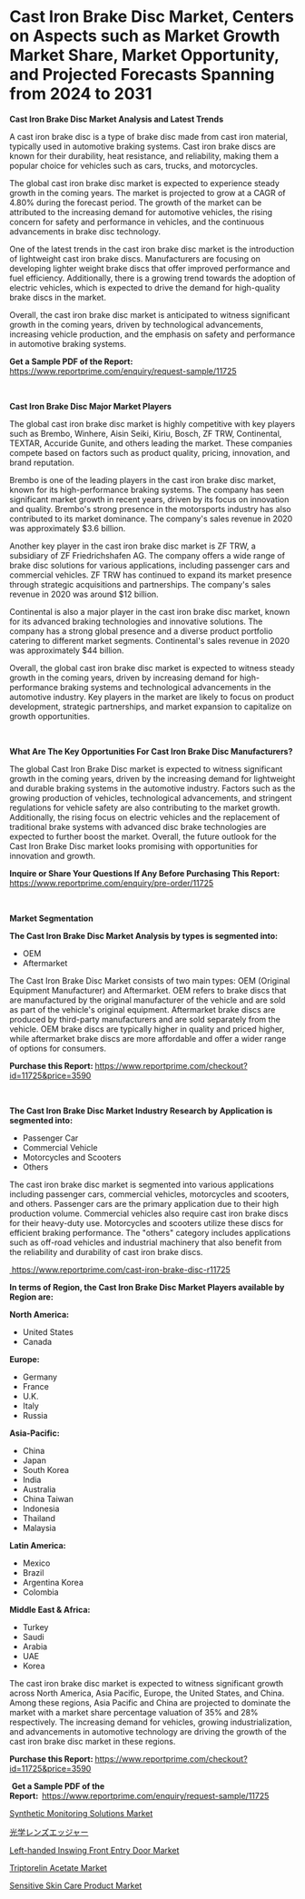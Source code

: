 <p><h1>Cast Iron Brake Disc Market, Centers on Aspects such as Market Growth Market Share, Market Opportunity, and Projected Forecasts Spanning from 2024 to 2031</h1></p><p><strong>Cast Iron Brake Disc Market Analysis and Latest Trends</strong></p>
<p><p>A cast iron brake disc is a type of brake disc made from cast iron material, typically used in automotive braking systems. Cast iron brake discs are known for their durability, heat resistance, and reliability, making them a popular choice for vehicles such as cars, trucks, and motorcycles.</p><p>The global cast iron brake disc market is expected to experience steady growth in the coming years. The market is projected to grow at a CAGR of 4.80% during the forecast period. The growth of the market can be attributed to the increasing demand for automotive vehicles, the rising concern for safety and performance in vehicles, and the continuous advancements in brake disc technology.</p><p>One of the latest trends in the cast iron brake disc market is the introduction of lightweight cast iron brake discs. Manufacturers are focusing on developing lighter weight brake discs that offer improved performance and fuel efficiency. Additionally, there is a growing trend towards the adoption of electric vehicles, which is expected to drive the demand for high-quality brake discs in the market.</p><p>Overall, the cast iron brake disc market is anticipated to witness significant growth in the coming years, driven by technological advancements, increasing vehicle production, and the emphasis on safety and performance in automotive braking systems.</p></p>
<p><strong>Get a Sample PDF of the Report:&nbsp;</strong> <a href="https://www.reportprime.com/enquiry/request-sample/11725">https://www.reportprime.com/enquiry/request-sample/11725</a></p>
<p>&nbsp;</p>
<p><strong>Cast Iron Brake Disc Major Market Players</strong></p>
<p><p>The global cast iron brake disc market is highly competitive with key players such as Brembo, Winhere, Aisin Seiki, Kiriu, Bosch, ZF TRW, Continental, TEXTAR, Accuride Gunite, and others leading the market. These companies compete based on factors such as product quality, pricing, innovation, and brand reputation.</p><p>Brembo is one of the leading players in the cast iron brake disc market, known for its high-performance braking systems. The company has seen significant market growth in recent years, driven by its focus on innovation and quality. Brembo's strong presence in the motorsports industry has also contributed to its market dominance. The company's sales revenue in 2020 was approximately $3.6 billion.</p><p>Another key player in the cast iron brake disc market is ZF TRW, a subsidiary of ZF Friedrichshafen AG. The company offers a wide range of brake disc solutions for various applications, including passenger cars and commercial vehicles. ZF TRW has continued to expand its market presence through strategic acquisitions and partnerships. The company's sales revenue in 2020 was around $12 billion.</p><p>Continental is also a major player in the cast iron brake disc market, known for its advanced braking technologies and innovative solutions. The company has a strong global presence and a diverse product portfolio catering to different market segments. Continental's sales revenue in 2020 was approximately $44 billion.</p><p>Overall, the global cast iron brake disc market is expected to witness steady growth in the coming years, driven by increasing demand for high-performance braking systems and technological advancements in the automotive industry. Key players in the market are likely to focus on product development, strategic partnerships, and market expansion to capitalize on growth opportunities.</p></p>
<p>&nbsp;</p>
<p><strong>What Are The Key Opportunities For Cast Iron Brake Disc Manufacturers?</strong></p>
<p><p>The global Cast Iron Brake Disc market is expected to witness significant growth in the coming years, driven by the increasing demand for lightweight and durable braking systems in the automotive industry. Factors such as the growing production of vehicles, technological advancements, and stringent regulations for vehicle safety are also contributing to the market growth. Additionally, the rising focus on electric vehicles and the replacement of traditional brake systems with advanced disc brake technologies are expected to further boost the market. Overall, the future outlook for the Cast Iron Brake Disc market looks promising with opportunities for innovation and growth.</p></p>
<p><strong>Inquire or Share Your Questions If Any Before Purchasing This Report:</strong> <a href="https://www.reportprime.com/enquiry/pre-order/11725">https://www.reportprime.com/enquiry/pre-order/11725</a></p>
<p>&nbsp;</p>
<p><strong>Market Segmentation</strong></p>
<p><strong>The Cast Iron Brake Disc Market Analysis by types is segmented into:</strong></p>
<p><ul><li>OEM</li><li>Aftermarket</li></ul></p>
<p><p>The Cast Iron Brake Disc Market consists of two main types: OEM (Original Equipment Manufacturer) and Aftermarket. OEM refers to brake discs that are manufactured by the original manufacturer of the vehicle and are sold as part of the vehicle's original equipment. Aftermarket brake discs are produced by third-party manufacturers and are sold separately from the vehicle. OEM brake discs are typically higher in quality and priced higher, while aftermarket brake discs are more affordable and offer a wider range of options for consumers.</p></p>
<p><strong>Purchase this Report:&nbsp;</strong><a href="https://www.reportprime.com/checkout?id=11725&price=3590">https://www.reportprime.com/checkout?id=11725&price=3590</a></p>
<p>&nbsp;</p>
<p><strong>The Cast Iron Brake Disc Market Industry Research by Application is segmented into:</strong></p>
<p><ul><li>Passenger Car</li><li>Commercial Vehicle</li><li>Motorcycles and Scooters</li><li>Others</li></ul></p>
<p><p>The cast iron brake disc market is segmented into various applications including passenger cars, commercial vehicles, motorcycles and scooters, and others. Passenger cars are the primary application due to their high production volume. Commercial vehicles also require cast iron brake discs for their heavy-duty use. Motorcycles and scooters utilize these discs for efficient braking performance. The "others" category includes applications such as off-road vehicles and industrial machinery that also benefit from the reliability and durability of cast iron brake discs.</p></p>
<p><a href="https://www.reportprime.com/cast-iron-brake-disc-r11725">&nbsp;https://www.reportprime.com/cast-iron-brake-disc-r11725</a></p>
<p><strong>In terms of Region, the Cast Iron Brake Disc Market Players available by Region are:</strong></p>
<p>
    <p> <strong> North America: </strong>
        <ul>
            <li>United States</li>
            <li>Canada</li>
        </ul>
        </p> 
    <p> <strong> Europe: </strong>
        <ul>
            <li>Germany</li>
            <li>France</li>
            <li>U.K.</li>
            <li>Italy</li>
            <li>Russia</li>
        </ul>
        </p> 
    <p> <strong> Asia-Pacific: </strong>
        <ul>
            <li>China</li>
            <li>Japan</li>
            <li>South Korea</li>
            <li>India</li>
            <li>Australia</li>
            <li>China Taiwan</li>
            <li>Indonesia</li>
            <li>Thailand</li>
            <li>Malaysia</li>
        </ul>
        </p> 
    <p> <strong> Latin America: </strong>
        <ul>
            <li>Mexico</li>
            <li>Brazil</li>
            <li>Argentina Korea</li>
            <li>Colombia</li>
        </ul>
        </p> 
    <p> <strong> Middle East & Africa: </strong>
        <ul>
            <li>Turkey</li>
            <li>Saudi</li>
            <li>Arabia</li>
            <li>UAE</li>
            <li>Korea</li>
        </ul>
    </p>
    </p>
<p><p>The cast iron brake disc market is expected to witness significant growth across North America, Asia Pacific, Europe, the United States, and China. Among these regions, Asia Pacific and China are projected to dominate the market with a market share percentage valuation of 35% and 28% respectively. The increasing demand for vehicles, growing industrialization, and advancements in automotive technology are driving the growth of the cast iron brake disc market in these regions.</p></p>
<p><strong>Purchase this Report: </strong><a href="https://www.reportprime.com/checkout?id=11725&price=3590">https://www.reportprime.com/checkout?id=11725&price=3590</a></p>
<p>&nbsp;<strong>Get a Sample PDF of the Report:&nbsp;&nbsp;</strong><a href="https://www.reportprime.com/enquiry/request-sample/11725">https://www.reportprime.com/enquiry/request-sample/11725</a></p>
<p><strong></strong></p>
<p><p><a href="https://issuu.com/reportprime-2/docs/synthetic-monitoring-solutions-market-size-2030.pp">Synthetic Monitoring Solutions Market</a></p><p><a href="https://medium.com/@fosterfahey38/%E5%85%89%E5%AD%A6%E3%83%AC%E3%83%B3%E3%82%BA%E3%82%A8%E3%83%83%E3%82%B8%E3%83%A3%E3%83%BC%E5%B8%82%E5%A0%B4%E8%AA%BF%E6%9F%BB-%E7%94%A3%E6%A5%AD%E9%80%B2%E5%8C%96-2031%E5%B9%B4%E3%81%BE%E3%81%A7%E3%81%AE%E4%BA%88%E6%B8%AC-6c2a7ed3570e">光学レンズエッジャー</a></p><p><a href="https://medium.com/@patriciahanson2013/left-handed-inswing-front-entry-door-market-a-global-and-regional-analysis-focus-on-end-user-e64378192a7d">Left-handed Inswing Front Entry Door Market</a></p><p><a href="https://www.linkedin.com/pulse/global-triptorelin-acetate-market-share-growth-opportunities-nz9rc">Triptorelin Acetate Market</a></p><p><a href="https://issuu.com/reportprime-2/docs/sensitive-skin-care-product-market-size-2030.pptx">Sensitive Skin Care Product Market</a></p></p>